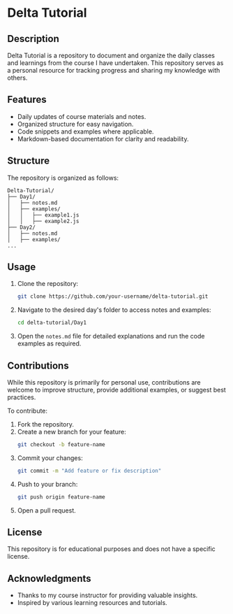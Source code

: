 # Delta Tutorial

## Description
Delta Tutorial is a repository to document and organize the daily classes and learnings from the course I have undertaken. This repository serves as a personal resource for tracking progress and sharing my knowledge with others.

## Features
- Daily updates of course materials and notes.
- Organized structure for easy navigation.
- Code snippets and examples where applicable.
- Markdown-based documentation for clarity and readability.

## Structure
The repository is organized as follows:
```
Delta-Tutorial/
├── Day1/
│   ├── notes.md
│   ├── examples/
│   │   ├── example1.js
│   │   ├── example2.js
├── Day2/
│   ├── notes.md
│   ├── examples/
...
```

## Usage
1. Clone the repository:
   ```bash
   git clone https://github.com/your-username/delta-tutorial.git
   ```
2. Navigate to the desired day's folder to access notes and examples:
   ```bash
   cd delta-tutorial/Day1
   ```
3. Open the `notes.md` file for detailed explanations and run the code examples as required.

## Contributions
While this repository is primarily for personal use, contributions are welcome to improve structure, provide additional examples, or suggest best practices.

To contribute:
1. Fork the repository.
2. Create a new branch for your feature:
   ```bash
   git checkout -b feature-name
   ```
3. Commit your changes:
   ```bash
   git commit -m "Add feature or fix description"
   ```
4. Push to your branch:
   ```bash
   git push origin feature-name
   ```
5. Open a pull request.

## License
This repository is for educational purposes and does not have a specific license.

## Acknowledgments
- Thanks to my course instructor for providing valuable insights.
- Inspired by various learning resources and tutorials.


